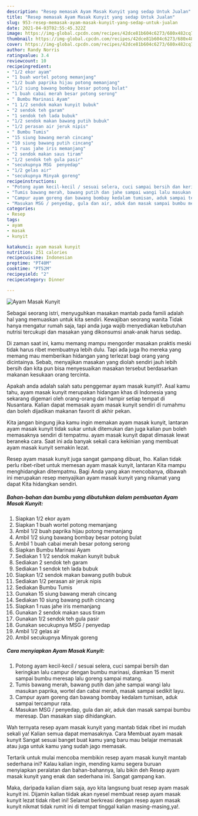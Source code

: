```yaml
---
description: "Resep memasak Ayam Masak Kunyit yang sedap Untuk Jualan"
title: "Resep memasak Ayam Masak Kunyit yang sedap Untuk Jualan"
slug: 953-resep-memasak-ayam-masak-kunyit-yang-sedap-untuk-jualan
date: 2021-04-03T02:55:45.322Z
image: https://img-global.cpcdn.com/recipes/42dce81b604c6273/680x482cq70/ayam-masak-kunyit-foto-resep-utama.jpg
thumbnail: https://img-global.cpcdn.com/recipes/42dce81b604c6273/680x482cq70/ayam-masak-kunyit-foto-resep-utama.jpg
cover: https://img-global.cpcdn.com/recipes/42dce81b604c6273/680x482cq70/ayam-masak-kunyit-foto-resep-utama.jpg
author: Randy Norris
ratingvalue: 3.4
reviewcount: 10
recipeingredient:
- "1/2 ekor ayam"
- "1 buah wortel potong memanjang"
- "1/2 buah paprika hijau potong memanjang"
- "1/2 siung bawang bombay besar potong bulat"
- "1 buah cabai merah besar potong serong"
- " Bumbu Marinasi Ayam"
- "1 1/2 sendok makan kunyit bubuk"
- "2 sendok teh garam"
- "1 sendok teh lada bubuk"
- "1/2 sendok makan bawang putih bubuk"
- "1/2 perasan air jeruk nipis"
- " Bumbu Tumis"
- "15 siung bawang merah cincang"
- "10 siung bawang putih cincang"
- "1 ruas jahe iris memanjang"
- "2 sendok makan saus tiram"
- "1/2 sendok teh gula pasir"
- "secukupnya MSG  penyedap"
- "1/2 gelas air"
- "secukupnya Minyak goreng"
recipeinstructions:
- "Potong ayam kecil-kecil / sesuai selera, cuci sampai bersih dan keringkan lalu campur dengan bumbu marinasi, diamkan 15 menit sampai bumbu meresap lalu goreng sampai matang."
- "Tumis bawang merah, bawang putih dan jahe sampai wangi lalu masukan paprika, wortel dan cabai merah, masak sampai sedikit layu."
- "Campur ayam goreng dan bawang bombay kedalam tumisan, aduk sampai tercampur rata."
- "Masukan MSG / penyedap, gula dan air, aduk dan masak sampai bumbu meresap. Dan masakan siap dihidangkan."
categories:
- Resep
tags:
- ayam
- masak
- kunyit

katakunci: ayam masak kunyit 
nutrition: 251 calories
recipecuisine: Indonesian
preptime: "PT40M"
cooktime: "PT52M"
recipeyield: "2"
recipecategory: Dinner

---
```



![Ayam Masak Kunyit](https://img-global.cpcdn.com/recipes/42dce81b604c6273/680x482cq70/ayam-masak-kunyit-foto-resep-utama.jpg)

Sebagai seorang istri, menyuguhkan masakan mantab pada famili adalah hal yang memuaskan untuk kita sendiri. Kewajiban seorang  wanita Tidak hanya mengatur rumah saja, tapi anda juga wajib menyediakan kebutuhan nutrisi tercukupi dan masakan yang dikonsumsi anak-anak harus sedap.

Di zaman  saat ini, kamu memang mampu mengorder masakan praktis meski tidak harus ribet membuatnya lebih dulu. Tapi ada juga lho mereka yang memang mau memberikan hidangan yang terlezat bagi orang yang dicintainya. Sebab, menyajikan masakan yang diolah sendiri jauh lebih bersih dan kita pun bisa menyesuaikan masakan tersebut berdasarkan makanan kesukaan orang tercinta. 



Apakah anda adalah salah satu penggemar ayam masak kunyit?. Asal kamu tahu, ayam masak kunyit merupakan hidangan khas di Indonesia yang sekarang digemari oleh orang-orang dari hampir setiap tempat di Nusantara. Kalian dapat memasak ayam masak kunyit sendiri di rumahmu dan boleh dijadikan makanan favorit di akhir pekan.

Kita jangan bingung jika kamu ingin memakan ayam masak kunyit, lantaran ayam masak kunyit tidak sukar untuk ditemukan dan juga kalian pun boleh memasaknya sendiri di tempatmu. ayam masak kunyit dapat dimasak lewat beraneka cara. Saat ini ada banyak sekali cara kekinian yang membuat ayam masak kunyit semakin lezat.

Resep ayam masak kunyit juga sangat gampang dibuat, lho. Kalian tidak perlu ribet-ribet untuk memesan ayam masak kunyit, lantaran Kita mampu menghidangkan ditempatmu. Bagi Anda yang akan mencobanya, dibawah ini merupakan resep menyajikan ayam masak kunyit yang nikamat yang dapat Kita hidangkan sendiri.

<!--inarticleads1-->

##### Bahan-bahan dan bumbu yang dibutuhkan dalam pembuatan Ayam Masak Kunyit:

1. Siapkan 1/2 ekor ayam
1. Siapkan 1 buah wortel potong memanjang
1. Ambil 1/2 buah paprika hijau potong memanjang
1. Ambil 1/2 siung bawang bombay besar potong bulat
1. Ambil 1 buah cabai merah besar potong serong
1. Siapkan  Bumbu Marinasi Ayam
1. Sediakan 1 1/2 sendok makan kunyit bubuk
1. Sediakan 2 sendok teh garam
1. Sediakan 1 sendok teh lada bubuk
1. Siapkan 1/2 sendok makan bawang putih bubuk
1. Sediakan 1/2 perasan air jeruk nipis
1. Sediakan  Bumbu Tumis
1. Gunakan 15 siung bawang merah cincang
1. Sediakan 10 siung bawang putih cincang
1. Siapkan 1 ruas jahe iris memanjang
1. Gunakan 2 sendok makan saus tiram
1. Gunakan 1/2 sendok teh gula pasir
1. Gunakan secukupnya MSG / penyedap
1. Ambil 1/2 gelas air
1. Ambil secukupnya Minyak goreng




<!--inarticleads2-->

##### Cara menyiapkan Ayam Masak Kunyit:

1. Potong ayam kecil-kecil / sesuai selera, cuci sampai bersih dan keringkan lalu campur dengan bumbu marinasi, diamkan 15 menit sampai bumbu meresap lalu goreng sampai matang.
1. Tumis bawang merah, bawang putih dan jahe sampai wangi lalu masukan paprika, wortel dan cabai merah, masak sampai sedikit layu.
1. Campur ayam goreng dan bawang bombay kedalam tumisan, aduk sampai tercampur rata.
1. Masukan MSG / penyedap, gula dan air, aduk dan masak sampai bumbu meresap. Dan masakan siap dihidangkan.




Wah ternyata resep ayam masak kunyit yang mantab tidak ribet ini mudah sekali ya! Kalian semua dapat memasaknya. Cara Membuat ayam masak kunyit Sangat sesuai banget buat kamu yang baru mau belajar memasak atau juga untuk kamu yang sudah jago memasak.

Tertarik untuk mulai mencoba membikin resep ayam masak kunyit mantab sederhana ini? Kalau kalian ingin, mending kamu segera buruan menyiapkan peralatan dan bahan-bahannya, lalu bikin deh Resep ayam masak kunyit yang enak dan sederhana ini. Sangat gampang kan. 

Maka, daripada kalian diam saja, ayo kita langsung buat resep ayam masak kunyit ini. Dijamin kalian tiidak akan nyesel membuat resep ayam masak kunyit lezat tidak ribet ini! Selamat berkreasi dengan resep ayam masak kunyit nikmat tidak rumit ini di tempat tinggal kalian masing-masing,ya!.

